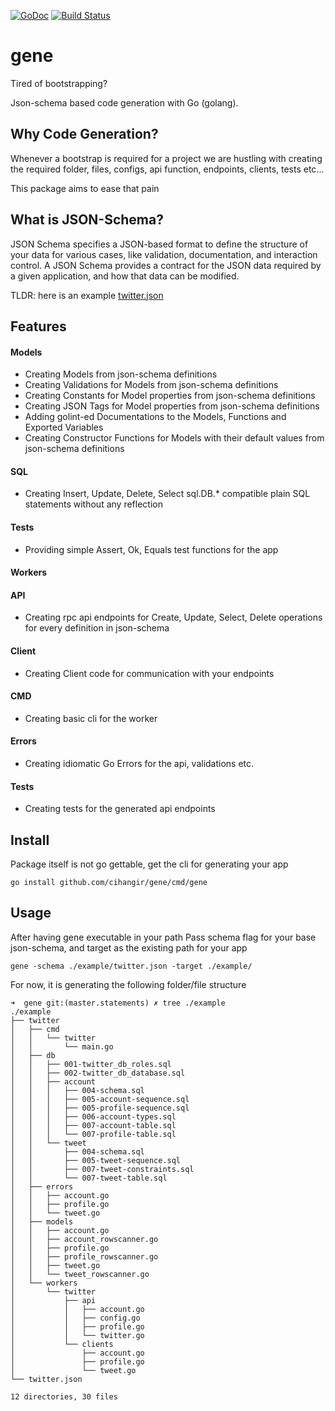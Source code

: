 [![GoDoc](https://godoc.org/github.com/cihangir/gene?status.svg)](https://godoc.org/github.com/cihangir/gene)
[![Build Status](https://travis-ci.org/cihangir/gene.svg)](https://travis-ci.org/cihangir/gene)

# gene

Tired of bootstrapping?

Json-schema based code generation with Go (golang).

## Why Code Generation?

Whenever a bootstrap is required for a project we are hustling with creating the
required folder, files, configs, api function, endpoints, clients, tests etc...

This package aims to ease that pain

## What is JSON-Schema?

JSON Schema specifies a JSON-based format to define the structure of your data
for various cases, like validation, documentation, and interaction control.  A
JSON Schema provides a contract for the JSON data required by a given
application, and how that data can be modified.

TLDR: here is an example [twitter.json](https://github.com/cihangir/gene/blob/master/example/twitter.json)

## Features

#### Models
* Creating Models from json-schema definitions
* Creating Validations for Models from json-schema definitions
* Creating Constants for Model properties from json-schema definitions
* Creating JSON Tags for Model properties from json-schema definitions
* Adding golint-ed Documentations to the Models, Functions and Exported Variables
* Creating Constructor Functions for Models with their default values from json-schema definitions

#### SQL
* Creating Insert, Update, Delete, Select sql.DB.* compatible plain SQL statements without any reflection

#### Tests
* Providing simple Assert, Ok, Equals test functions for the app

#### Workers

#### API
* Creating rpc api endpoints for Create, Update, Select, Delete operations for every definition in json-schema

#### Client
* Creating Client code for communication with your endpoints

#### CMD
* Creating basic cli for the worker

#### Errors
* Creating idiomatic Go Errors for the api, validations etc.

#### Tests
* Creating tests for the generated api endpoints

## Install

Package itself is not go gettable, get the cli for generating your app
```
go install github.com/cihangir/gene/cmd/gene
```

## Usage

After having gene executable in your path
Pass schema flag for your base json-schema, and target as the existing path for your app

```
gene -schema ./example/twitter.json -target ./example/
```


For now, it is generating the following folder/file structure
```
➜  gene git:(master.statements) ✗ tree ./example
./example
├── twitter
│   ├── cmd
│   │   └── twitter
│   │       └── main.go
│   ├── db
│   │   ├── 001-twitter_db_roles.sql
│   │   ├── 002-twitter_db_database.sql
│   │   ├── account
│   │   │   ├── 004-schema.sql
│   │   │   ├── 005-account-sequence.sql
│   │   │   ├── 005-profile-sequence.sql
│   │   │   ├── 006-account-types.sql
│   │   │   ├── 007-account-table.sql
│   │   │   └── 007-profile-table.sql
│   │   └── tweet
│   │       ├── 004-schema.sql
│   │       ├── 005-tweet-sequence.sql
│   │       ├── 007-tweet-constraints.sql
│   │       └── 007-tweet-table.sql
│   ├── errors
│   │   ├── account.go
│   │   ├── profile.go
│   │   └── tweet.go
│   ├── models
│   │   ├── account.go
│   │   ├── account_rowscanner.go
│   │   ├── profile.go
│   │   ├── profile_rowscanner.go
│   │   ├── tweet.go
│   │   └── tweet_rowscanner.go
│   └── workers
│       └── twitter
│           ├── api
│           │   ├── account.go
│           │   ├── config.go
│           │   ├── profile.go
│           │   └── twitter.go
│           └── clients
│               ├── account.go
│               ├── profile.go
│               └── tweet.go
└── twitter.json

12 directories, 30 files
```
